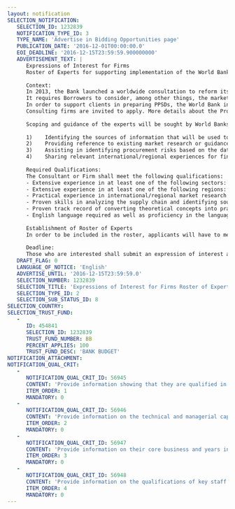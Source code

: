 ```yaml
---
layout: notification
SELECTION_NOTIFICATION: 
   SELECTION_ID: 1232839
   NOTIFICATION_TYPE_ID: 3
   TYPE_NAME: 'Advertise in Bidding Opportunities page'
   PUBLICATION_DATE: '2016-12-01T00:00:00.0'
   EOI_DEADLINE: '2016-12-15T23:59:59.900000000'
   ADVERTISEMENT_TEXT: |
      Expressions of Interest for Firms
      Roster of Experts for supporting implementation of the World Bank Procurement Framework 
      
      Context:
      In 2013, the Bank launched a worldwide consultation to reform its procurement policy to provide a more fit-for-purpose approach to its procurement operations. This initiative resulted in the adoption by the Bank, in July 2015, of a new Procurement Framework (PF) applicable to all new investment projects. The PF provides for the use of procurement methods and arrangements that will best fit the purpose of the project. To determine the fit for purpose procurement arrangements, the Borrower is expected to develop a Procurement Strategy for Development for the Project (PPSD) for all investment projects financed by the Bank. 
      It requires Borrowers to consider, among other things, the market situation, the operational context, previous experience and the risks. The PPSD provides the basis for preparing the Procurement Plan for the project implementation. To establish the PPSD, the Borrower may use a number of tools and analytical methods based on data and information gathered for that purpose, related to the operational context, the Borrowers capability, the supplier market, Bank and Borrower experience of similar projects and potential risks.
      In order to support clients in preparing PPSDs, the World Bank intends to identify a global virtual pool of experts to scope and guide the Borrower for preparing the PPSD.
      Consulting firms are invited to apply. More details about the Procurement Framework and the PPSD can be accessed at https://wbnpf.procurementinet.org/
      
      Scoping and guidance of the experts will be sought by World Banks internal and external clients in the following areas: 
      
      1)	Identifying the sources of information that will be used to carry out the different steps of the PPSD, and in particular the market analysis, the operational context, the supply positioning, and the procurement risk analysis;
      2)	Providing reference to existing market research or guidance in undertaking research of potential suppliers and price references for activities needed for the project development objectives;  
      3)	Assisting in identifying procurement risks based on the data collected, PESTLE analysis, market research and past operations; 
      4)	Sharing relevant international/regional experiences for finalizing the procurement arrangements suitable for the proposed project
      
      Required Qualifications:
      The Consultant or Firm shall meet the following qualifications:
      -	Extensive experience in at least one of the following sectors: Agriculture (including Irrigation), Education, Energy & Extractives, Health, Nutrition & Population, Environment & Natural Resources, Social, Urban & Rural, Transport & ICT, and Water & Sanitation, including PPPs in these sectors.
      -	Extensive experience in at least one of the following regions: Africa, East Asia and Pacific, Eastern Europe and Central Asia, Middle East and North Africa, Latin America and Caribbean and South Asia would be required. 
      -	Practical experience in international/regional market research and cost analysis in procurement;
      -	Proven skills in analyzing the supply chain and identifying sources of data and information for sourcing purposes;
      -	Proven track record of converting theoretical concepts into practical solutions in developing country conditions.  
      -	English language required as well as proficiency in the language relevant to the respective country/region.
      
      Establishment of Roster of Experts
      In order to be included in the roster, applicants will have to meet specified qualification criteria.  Selection to carry out specific assignments may involve a competitive selection among the consultants on the roster. 
      
      Deadline:
      Those who are interested shall submit an expression of interest and capability statement along with a resume by December 15, 2016.   Please write to pfimplementation@worldbank.org for further clarifications.
   DRAFT_FLAG: 0
   LANGUAGE_OF_NOTICE: 'English'
   ADVERTISE_UNTIL: '2016-12-15T23:59:59.0'
   SELECTION_NUMBER: 1232839
   SELECTION_TITLE: 'Expressions of Interest for Firms Roster of Experts for supporting implementation of the World Bank Procurement Framework'
   SELECTION_TYPE_ID: 2
   SELECTION_SUB_STATUS_ID: 8
SELECTION_COUNTRY: 
SELECTION_TRUST_FUND: 
   - 
      ID: 454841
      SELECTION_ID: 1232839
      TRUST_FUND_NUMBER: BB
      PERCENT_APPLIES: 100
      TRUST_FUND_DESC: 'BANK BUDGET'
NOTIFICATION_ATTACHMENT: 
NOTIFICATION_QUAL_CRIT: 
   - 
      NOTIFICATION_QUAL_CRIT_ID: 56945
      CONTENT: 'Provide information showing that they are qualified in the field of the assignment.'
      ITEM_ORDER: 1
      MANDATORY: 0
   - 
      NOTIFICATION_QUAL_CRIT_ID: 56946
      CONTENT: 'Provide information on the technical and managerial capabilities of the firm.'
      ITEM_ORDER: 2
      MANDATORY: 0
   - 
      NOTIFICATION_QUAL_CRIT_ID: 56947
      CONTENT: 'Provide information on their core business and years in business.'
      ITEM_ORDER: 3
      MANDATORY: 0
   - 
      NOTIFICATION_QUAL_CRIT_ID: 56948
      CONTENT: 'Provide information on the qualifications of key staff.'
      ITEM_ORDER: 4
      MANDATORY: 0
---
```

